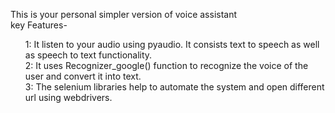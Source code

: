 This is your personal simpler version of voice assistant
<br>
key Features- 
<br>
<ol>
 1: It listen to your audio using pyaudio. It consists text to speech as well as speech to text functionality.
 <br>
 2: It uses Recognizer_google() function to recognize the voice of the user and convert it into text.
 <br>
 3: The selenium libraries help to automate the system and open different url using webdrivers.
